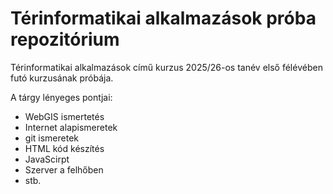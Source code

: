# Térinformatikai alkalmazások próba repozitórium
Térinformatikai alkalmazások című kurzus 2025/26-os tanév első félévében futó kurzusának próbája.

A tárgy lényeges pontjai:
- WebGIS ismertetés
- Internet alapismeretek
- git ismeretek
- HTML kód készítés
- JavaScirpt
- Szerver a felhőben
- stb.
